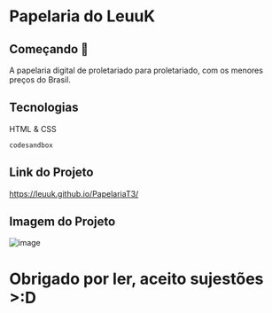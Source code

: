 # Papelaria do LeuuK
## Começando 🚀
A papelaria digital de proletariado para proletariado, com os menores preços do Brasil.
## Tecnologias
HTML & CSS

``codesandbox``
## Link do Projeto
https://leuuk.github.io/PapelariaT3/
## Imagem do Projeto

![image](https://github.com/LeuuK/PapelariaT3/assets/90121572/fba3e65c-e955-4a28-8d5a-1880326adecd)


# Obrigado por ler, aceito sujestões >:D
